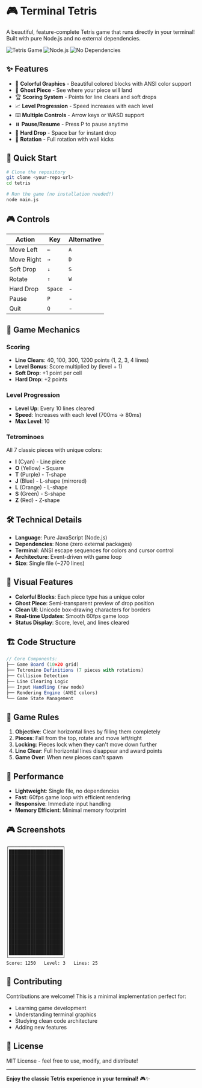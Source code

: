 # 🎮 Terminal Tetris

A beautiful, feature-complete Tetris game that runs directly in your terminal! Built with pure Node.js and no external dependencies.

![Tetris Game](https://img.shields.io/badge/Game-Tetris-blue?style=for-the-badge&logo=gamepad)
![Node.js](https://img.shields.io/badge/Node.js-18+-green?style=for-the-badge&logo=node.js)
![No Dependencies](https://img.shields.io/badge/Dependencies-None-brightgreen?style=for-the-badge)

## ✨ Features

- 🎨 **Colorful Graphics** - Beautiful colored blocks with ANSI color support
- 👻 **Ghost Piece** - See where your piece will land
- 🏆 **Scoring System** - Points for line clears and soft drops
- 📈 **Level Progression** - Speed increases with each level
- ⌨️ **Multiple Controls** - Arrow keys or WASD support
- ⏸️ **Pause/Resume** - Press P to pause anytime
- 🎯 **Hard Drop** - Space bar for instant drop
- 🔄 **Rotation** - Full rotation with wall kicks

## 🚀 Quick Start

```bash
# Clone the repository
git clone <your-repo-url>
cd tetris

# Run the game (no installation needed!)
node main.js
```

## 🎮 Controls

| Action     | Key     | Alternative |
| ---------- | ------- | ----------- |
| Move Left  | `←`     | `A`         |
| Move Right | `→`     | `D`         |
| Soft Drop  | `↓`     | `S`         |
| Rotate     | `↑`     | `W`         |
| Hard Drop  | `Space` | -           |
| Pause      | `P`     | -           |
| Quit       | `Q`     | -           |

## 🎯 Game Mechanics

### Scoring

- **Line Clears**: 40, 100, 300, 1200 points (1, 2, 3, 4 lines)
- **Level Bonus**: Score multiplied by (level + 1)
- **Soft Drop**: +1 point per cell
- **Hard Drop**: +2 points

### Level Progression

- **Level Up**: Every 10 lines cleared
- **Speed**: Increases with each level (700ms → 80ms)
- **Max Level**: 10

### Tetrominoes

All 7 classic pieces with unique colors:

- **I** (Cyan) - Line piece
- **O** (Yellow) - Square
- **T** (Purple) - T-shape
- **J** (Blue) - L-shape (mirrored)
- **L** (Orange) - L-shape
- **S** (Green) - S-shape
- **Z** (Red) - Z-shape

## 🛠️ Technical Details

- **Language**: Pure JavaScript (Node.js)
- **Dependencies**: None (zero external packages)
- **Terminal**: ANSI escape sequences for colors and cursor control
- **Architecture**: Event-driven with game loop
- **Size**: Single file (~270 lines)

## 🎨 Visual Features

- **Colorful Blocks**: Each piece type has a unique color
- **Ghost Piece**: Semi-transparent preview of drop position
- **Clean UI**: Unicode box-drawing characters for borders
- **Real-time Updates**: Smooth 60fps game loop
- **Status Display**: Score, level, and lines cleared

## 🏗️ Code Structure

```javascript
// Core Components:
├── Game Board (10×20 grid)
├── Tetromino Definitions (7 pieces with rotations)
├── Collision Detection
├── Line Clearing Logic
├── Input Handling (raw mode)
├── Rendering Engine (ANSI colors)
└── Game State Management
```

## 🎯 Game Rules

1. **Objective**: Clear horizontal lines by filling them completely
2. **Pieces**: Fall from the top, rotate and move left/right
3. **Locking**: Pieces lock when they can't move down further
4. **Line Clear**: Full horizontal lines disappear and award points
5. **Game Over**: When new pieces can't spawn

## 🚀 Performance

- **Lightweight**: Single file, no dependencies
- **Fast**: 60fps game loop with efficient rendering
- **Responsive**: Immediate input handling
- **Memory Efficient**: Minimal memory footprint

## 🎮 Screenshots

```
┌────────────────────┐
│████████████████████│
│████████████████████│
│████████████████████│
│████████████████████│
│████████████████████│
│████████████████████│
│████████████████████│
│████████████████████│
│████████████████████│
│████████████████████│
│████████████████████│
│████████████████████│
│████████████████████│
│████████████████████│
│████████████████████│
│████████████████████│
│████████████████████│
│████████████████████│
│████████████████████│
│████████████████████│
└────────────────────┘
Score: 1250   Level: 3   Lines: 25
```

## 🤝 Contributing

Contributions are welcome! This is a minimal implementation perfect for:

- Learning game development
- Understanding terminal graphics
- Studying clean code architecture
- Adding new features

## 📝 License

MIT License - feel free to use, modify, and distribute!

---

**Enjoy the classic Tetris experience in your terminal!** 🎮✨
